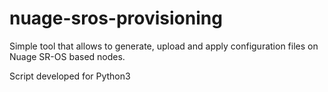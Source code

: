 # nuage-sros-provisioning

Simple tool that allows to generate, upload and apply configuration files on Nuage SR-OS based nodes.

Script developed for Python3
